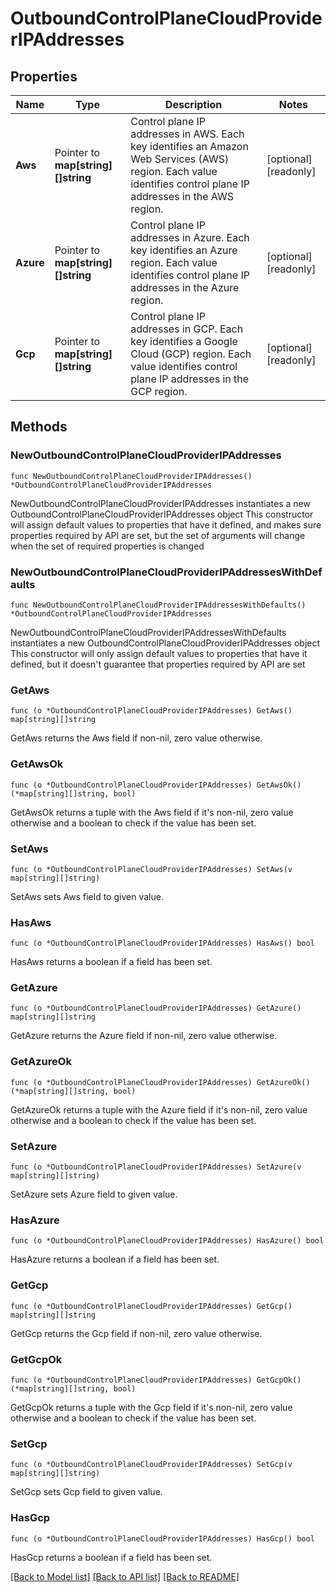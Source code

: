 # OutboundControlPlaneCloudProviderIPAddresses

## Properties

Name | Type | Description | Notes
------------ | ------------- | ------------- | -------------
**Aws** | Pointer to **map[string][]string** | Control plane IP addresses in AWS. Each key identifies an Amazon Web Services (AWS) region. Each value identifies control plane IP addresses in the AWS region. | [optional] [readonly] 
**Azure** | Pointer to **map[string][]string** | Control plane IP addresses in Azure. Each key identifies an Azure region. Each value identifies control plane IP addresses in the Azure region. | [optional] [readonly] 
**Gcp** | Pointer to **map[string][]string** | Control plane IP addresses in GCP. Each key identifies a Google Cloud (GCP) region. Each value identifies control plane IP addresses in the GCP region. | [optional] [readonly] 

## Methods

### NewOutboundControlPlaneCloudProviderIPAddresses

`func NewOutboundControlPlaneCloudProviderIPAddresses() *OutboundControlPlaneCloudProviderIPAddresses`

NewOutboundControlPlaneCloudProviderIPAddresses instantiates a new OutboundControlPlaneCloudProviderIPAddresses object
This constructor will assign default values to properties that have it defined,
and makes sure properties required by API are set, but the set of arguments
will change when the set of required properties is changed

### NewOutboundControlPlaneCloudProviderIPAddressesWithDefaults

`func NewOutboundControlPlaneCloudProviderIPAddressesWithDefaults() *OutboundControlPlaneCloudProviderIPAddresses`

NewOutboundControlPlaneCloudProviderIPAddressesWithDefaults instantiates a new OutboundControlPlaneCloudProviderIPAddresses object
This constructor will only assign default values to properties that have it defined,
but it doesn't guarantee that properties required by API are set

### GetAws

`func (o *OutboundControlPlaneCloudProviderIPAddresses) GetAws() map[string][]string`

GetAws returns the Aws field if non-nil, zero value otherwise.

### GetAwsOk

`func (o *OutboundControlPlaneCloudProviderIPAddresses) GetAwsOk() (*map[string][]string, bool)`

GetAwsOk returns a tuple with the Aws field if it's non-nil, zero value otherwise
and a boolean to check if the value has been set.

### SetAws

`func (o *OutboundControlPlaneCloudProviderIPAddresses) SetAws(v map[string][]string)`

SetAws sets Aws field to given value.

### HasAws

`func (o *OutboundControlPlaneCloudProviderIPAddresses) HasAws() bool`

HasAws returns a boolean if a field has been set.
### GetAzure

`func (o *OutboundControlPlaneCloudProviderIPAddresses) GetAzure() map[string][]string`

GetAzure returns the Azure field if non-nil, zero value otherwise.

### GetAzureOk

`func (o *OutboundControlPlaneCloudProviderIPAddresses) GetAzureOk() (*map[string][]string, bool)`

GetAzureOk returns a tuple with the Azure field if it's non-nil, zero value otherwise
and a boolean to check if the value has been set.

### SetAzure

`func (o *OutboundControlPlaneCloudProviderIPAddresses) SetAzure(v map[string][]string)`

SetAzure sets Azure field to given value.

### HasAzure

`func (o *OutboundControlPlaneCloudProviderIPAddresses) HasAzure() bool`

HasAzure returns a boolean if a field has been set.
### GetGcp

`func (o *OutboundControlPlaneCloudProviderIPAddresses) GetGcp() map[string][]string`

GetGcp returns the Gcp field if non-nil, zero value otherwise.

### GetGcpOk

`func (o *OutboundControlPlaneCloudProviderIPAddresses) GetGcpOk() (*map[string][]string, bool)`

GetGcpOk returns a tuple with the Gcp field if it's non-nil, zero value otherwise
and a boolean to check if the value has been set.

### SetGcp

`func (o *OutboundControlPlaneCloudProviderIPAddresses) SetGcp(v map[string][]string)`

SetGcp sets Gcp field to given value.

### HasGcp

`func (o *OutboundControlPlaneCloudProviderIPAddresses) HasGcp() bool`

HasGcp returns a boolean if a field has been set.

[[Back to Model list]](../README.md#documentation-for-models) [[Back to API list]](../README.md#documentation-for-api-endpoints) [[Back to README]](../README.md)


